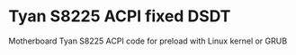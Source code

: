 # Tyan S8225 ACPI fixed DSDT 
Motherboard Tyan S8225 ACPI code for preload with Linux kernel or GRUB
